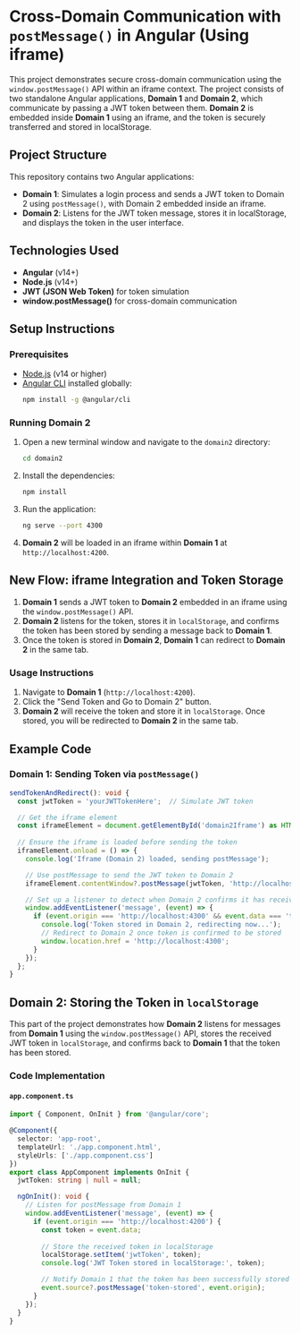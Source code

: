 # Cross-Domain Communication with `postMessage()` in Angular (Using iframe)

This project demonstrates secure cross-domain communication using the `window.postMessage()` API within an iframe context. The project consists of two standalone Angular applications, **Domain 1** and **Domain 2**, which communicate by passing a JWT token between them. **Domain 2** is embedded inside **Domain 1** using an iframe, and the token is securely transferred and stored in localStorage.

## Project Structure

This repository contains two Angular applications:
- **Domain 1**: Simulates a login process and sends a JWT token to Domain 2 using `postMessage()`, with Domain 2 embedded inside an iframe.
- **Domain 2**: Listens for the JWT token message, stores it in localStorage, and displays the token in the user interface.

## Technologies Used

- **Angular** (v14+)
- **Node.js** (v14+)
- **JWT (JSON Web Token)** for token simulation
- **window.postMessage()** for cross-domain communication

## Setup Instructions

### Prerequisites

- [Node.js](https://nodejs.org/en/download/) (v14 or higher)
- [Angular CLI](https://angular.io/cli) installed globally: 
  ```bash
  npm install -g @angular/cli

### Running Domain 2

1. Open a new terminal window and navigate to the `domain2` directory:
    ```bash
    cd domain2
    ```

2. Install the dependencies:
    ```bash
    npm install
    ```

3. Run the application:
    ```bash
    ng serve --port 4300
    ```

4. **Domain 2** will be loaded in an iframe within **Domain 1** at `http://localhost:4200`.

## New Flow: iframe Integration and Token Storage

1. **Domain 1** sends a JWT token to **Domain 2** embedded in an iframe using the `window.postMessage()` API.
2. **Domain 2** listens for the token, stores it in `localStorage`, and confirms the token has been stored by sending a message back to **Domain 1**.
3. Once the token is stored in **Domain 2**, **Domain 1** can redirect to **Domain 2** in the same tab.

### Usage Instructions

1. Navigate to **Domain 1** (`http://localhost:4200`).
2. Click the "Send Token and Go to Domain 2" button.
3. **Domain 2** will receive the token and store it in `localStorage`. Once stored, you will be redirected to **Domain 2** in the same tab.

## Example Code

### Domain 1: Sending Token via `postMessage()`

```typescript
sendTokenAndRedirect(): void {
  const jwtToken = 'yourJWTTokenHere';  // Simulate JWT token

  // Get the iframe element
  const iframeElement = document.getElementById('domain2Iframe') as HTMLIFrameElement;
  
  // Ensure the iframe is loaded before sending the token
  iframeElement.onload = () => {
    console.log('Iframe (Domain 2) loaded, sending postMessage');

    // Use postMessage to send the JWT token to Domain 2
    iframeElement.contentWindow?.postMessage(jwtToken, 'http://localhost:4300');

    // Set up a listener to detect when Domain 2 confirms it has received the token
    window.addEventListener('message', (event) => {
      if (event.origin === 'http://localhost:4300' && event.data === 'token-stored') {
        console.log('Token stored in Domain 2, redirecting now...');
        // Redirect to Domain 2 once token is confirmed to be stored
        window.location.href = 'http://localhost:4300';
      }
    });
  };
}
 ```
## Domain 2: Storing the Token in `localStorage`

This part of the project demonstrates how **Domain 2** listens for messages from **Domain 1** using the `window.postMessage()` API, stores the received JWT token in `localStorage`, and confirms back to **Domain 1** that the token has been stored.

### Code Implementation

#### `app.component.ts`

```typescript
import { Component, OnInit } from '@angular/core';

@Component({
  selector: 'app-root',
  templateUrl: './app.component.html',
  styleUrls: ['./app.component.css']
})
export class AppComponent implements OnInit {
  jwtToken: string | null = null;

  ngOnInit(): void {
    // Listen for postMessage from Domain 1
    window.addEventListener('message', (event) => {
      if (event.origin === 'http://localhost:4200') {
        const token = event.data;
        
        // Store the received token in localStorage
        localStorage.setItem('jwtToken', token);
        console.log('JWT Token stored in localStorage:', token);

        // Notify Domain 1 that the token has been successfully stored
        event.source?.postMessage('token-stored', event.origin);
      }
    });
  }
}
 ```
